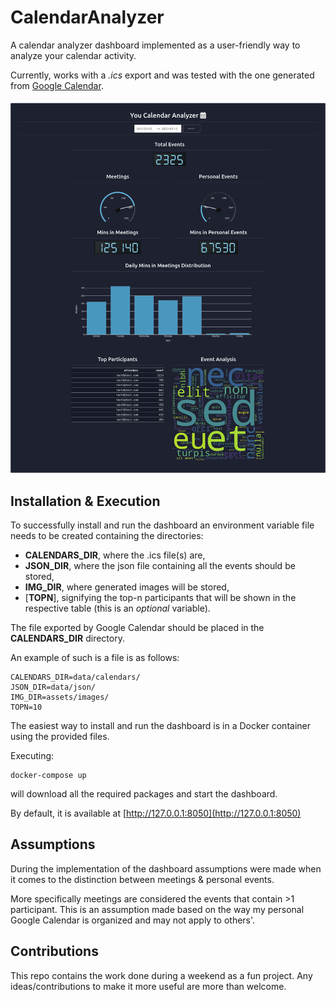 # CalendarAnalyzer

A calendar analyzer dashboard implemented as a user-friendly way to analyze your calendar activity.

Currently, works with a *.ics* export and was tested with the one generated
from [Google Calendar](https://takeout.google.com/).

![Calendar Analyzer Dashboard](https://github.com/mihalispap/CalendarAnalyzer/blob/main/assets/docs/calendar-analyzer-dashboard.png?raw=true)

## Installation & Execution

To successfully install and run the dashboard an environment variable file needs to be created containing the
directories:

* **CALENDARS_DIR**, where the .ics file(s) are,
* **JSON_DIR**, where the json file containing all the events should be stored,
* **IMG_DIR**, where generated images will be stored,
* [**TOPN**], signifying the top-n participants that will be shown in the respective table (this is an *optional*
  variable).

The file exported by Google Calendar should be placed in the **CALENDARS_DIR**
directory.

An example of such is a file is as follows:

```commandline
CALENDARS_DIR=data/calendars/
JSON_DIR=data/json/
IMG_DIR=assets/images/
TOPN=10
```

The easiest way to install and run the dashboard is in a Docker container using the provided files.

Executing:

```commandline
docker-compose up
```

will download all the required packages and start the dashboard.

By default, it is available at [http://127.0.0.1:8050](http://127.0.0.1:8050)

## Assumptions

During the implementation of the dashboard assumptions were made when it comes to the distinction between meetings &
personal events.

More specifically meetings are considered the events that contain >1 participant. This is an assumption made based on
the way my personal Google Calendar is organized and may not apply to others'.

## Contributions

This repo contains the work done during a weekend as a fun project. Any ideas/contributions to make it more useful are
more than welcome.